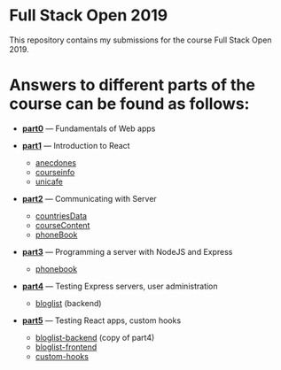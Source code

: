 # Full Stack Open 2019
This repository contains my submissions for the course Full Stack Open 2019.

# Answers to different parts of the course can be found as follows:
- [**part0**](https://github.com/sztxr/FullStackOpen2019/tree/master/part0) &mdash; Fundamentals of Web apps

- [**part1**](https://github.com/sztxr/FullStackOpen2019/tree/master/part1) &mdash; Introduction to React
  - [anecdones](https://github.com/sztxr/FullStackOpen2019/tree/master/part1/anecdotes)
  - [courseinfo](https://github.com/sztxr/FullStackOpen2019/tree/master/part1/courseinfo)
  - [unicafe](https://github.com/sztxr/FullStackOpen2019/tree/master/part1/unicafe)

- [**part2**](https://github.com/sztxr/FullStackOpen2019/tree/master/part2) &mdash; Communicating with Server
  - [countriesData](https://github.com/sztxr/FullStackOpen2019/tree/master/part2/countriesData)
  - [courseContent](https://github.com/sztxr/FullStackOpen2019/tree/master/part2/coursecontent)
  - [phoneBook](https://github.com/sztxr/FullStackOpen2019/tree/master/part2/phonebook)

- [**part3**](https://github.com/sztxr/FullStackOpen2019/tree/master/part3) &mdash; Programming a server with NodeJS and Express
  - [phonebook](https://github.com/sztxr/FullStackOpen2019/tree/master/part3/phonebook)

- [**part4**](https://github.com/sztxr/FullStackOpen2019/tree/master/part4) &mdash; Testing Express servers, user administration
  - [bloglist](https://github.com/sztxr/FullStackOpen2019/tree/master/part4/bloglist) (backend)

- [**part5**](https://github.com/sztxr/FullStackOpen2019/tree/master/part5) &mdash; Testing React apps, custom hooks
  - [bloglist-backend](https://github.com/sztxr/FullStackOpen2019/tree/master/part5/bloglist-backend) (copy of part4)
  - [bloglist-frontend](https://github.com/sztxr/FullStackOpen2019/tree/master/part5/bloglist-frontend)
  - [custom-hooks](https://github.com/sztxr/FullStackOpen2019/tree/master/part5/custom-hooks)